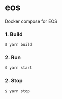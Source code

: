 # eos
Docker compose for EOS

### 1. Build
```bash
$ yarn build
```

### 2. Run
```bash
$ yarn start
```

### 2. Stop
```bash
$ yarn stop
```